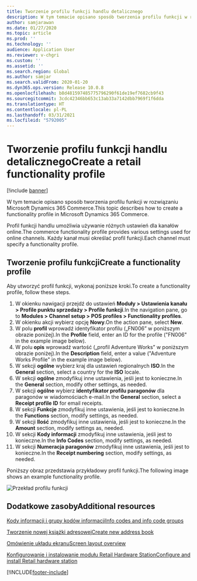 ```yaml
---
title: Tworzenie profilu funkcji handlu detalicznego
description: W tym temacie opisano sposób tworzenia profilu funkcji w rozwiązaniu Microsoft Dynamics 365 Commerce.
author: samjarawan
ms.date: 01/27/2020
ms.topic: article
ms.prod: ''
ms.technology: ''
audience: Application User
ms.reviewer: v-chgri
ms.custom: ''
ms.assetid: ''
ms.search.region: Global
ms.author: samjar
ms.search.validFrom: 2020-01-20
ms.dyn365.ops.version: Release 10.0.8
ms.openlocfilehash: b8d481597485775796290f61de19ef7682cb9f43
ms.sourcegitcommit: 3cdc42346bb653c13ab33a7142dbb7969f1f6dda
ms.translationtype: HT
ms.contentlocale: pl-PL
ms.lasthandoff: 03/31/2021
ms.locfileid: "5792005"
---
```

# <a name="create-a-retail-functionality-profile"></a><span data-ttu-id="8db03-103">Tworzenie profilu funkcji handlu detalicznego</span><span class="sxs-lookup"><span data-stu-id="8db03-103">Create a retail functionality profile</span></span>

[!include [banner](includes/banner.md)]

<span data-ttu-id="8db03-104">W tym temacie opisano sposób tworzenia profilu funkcji w rozwiązaniu Microsoft Dynamics 365 Commerce.</span><span class="sxs-lookup"><span data-stu-id="8db03-104">This topic describes how to create a functionality profile in Microsoft Dynamics 365 Commerce.</span></span>

<span data-ttu-id="8db03-105">Profil funkcji handlu umożliwia używanie różnych ustawień dla kanałów online.</span><span class="sxs-lookup"><span data-stu-id="8db03-105">The commerce functionality profile provides various settings used for online channels.</span></span> <span data-ttu-id="8db03-106">Każdy kanał musi określać profil funkcji.</span><span class="sxs-lookup"><span data-stu-id="8db03-106">Each channel must specify a functionality profile.</span></span>

## <a name="create-a-functionality-profile"></a><span data-ttu-id="8db03-107">Tworzenie profilu funkcji</span><span class="sxs-lookup"><span data-stu-id="8db03-107">Create a functionality profile</span></span>

<span data-ttu-id="8db03-108">Aby utworzyć profil funkcji, wykonaj poniższe kroki.</span><span class="sxs-lookup"><span data-stu-id="8db03-108">To create a functionality profile, follow these steps.</span></span>

1. <span data-ttu-id="8db03-109">W okienku nawigacji przejdź do ustawień **Moduły \> Ustawienia kanału \> Profile punktu sprzedaży \> Profile funkcji**.</span><span class="sxs-lookup"><span data-stu-id="8db03-109">In the navigation pane, go to **Modules \> Channel setup \> POS profiles \> Functionality profiles**.</span></span>
1. <span data-ttu-id="8db03-110">W okienku akcji wybierz opcję **Nowy**.</span><span class="sxs-lookup"><span data-stu-id="8db03-110">On the action pane, select **New**.</span></span>
1. <span data-ttu-id="8db03-111">W polu **profil** wprowadź identyfikator profilu („FN006” w poniższym obrazie poniżej).</span><span class="sxs-lookup"><span data-stu-id="8db03-111">In the **Profile** field, enter an ID for the profile ("FN006" in the example image below).</span></span>
1. <span data-ttu-id="8db03-112">W polu **opis** wprowadź wartość („profil Adventure Works” w poniższym obrazie poniżej).</span><span class="sxs-lookup"><span data-stu-id="8db03-112">In the **Description** field, enter a value ("Adventure Works Profile" in the example image below).</span></span>
1. <span data-ttu-id="8db03-113">W sekcji **ogólne** wybierz kraj dla ustawień regionalnych **ISO**.</span><span class="sxs-lookup"><span data-stu-id="8db03-113">In the **General** section, select a country for the **ISO** locale.</span></span>
1. <span data-ttu-id="8db03-114">W sekcji **ogólne** zmodyfikuj inne ustawienia, jeśli jest to konieczne.</span><span class="sxs-lookup"><span data-stu-id="8db03-114">In the **General** section, modify other settings, as needed.</span></span>
1. <span data-ttu-id="8db03-115">W sekcji **ogólne** wybierz **identyfikator profilu paragonów** dla paragonów w wiadomościach e-mail.</span><span class="sxs-lookup"><span data-stu-id="8db03-115">In the **General** section, select a **Receipt profile ID** for email receipts.</span></span>
1. <span data-ttu-id="8db03-116">W sekcji **Funkcje** zmodyfikuj inne ustawienia, jeśli jest to konieczne.</span><span class="sxs-lookup"><span data-stu-id="8db03-116">In the **Functions** section, modify settings, as needed.</span></span>
1. <span data-ttu-id="8db03-117">W sekcji **Ilość** zmodyfikuj inne ustawienia, jeśli jest to konieczne.</span><span class="sxs-lookup"><span data-stu-id="8db03-117">In the **Amount** section, modify settings as, needed.</span></span>
1. <span data-ttu-id="8db03-118">W sekcji **Kody informacji** zmodyfikuj inne ustawienia, jeśli jest to konieczne.</span><span class="sxs-lookup"><span data-stu-id="8db03-118">In the **Info Codes** section, modify settings, as needed.</span></span>
1. <span data-ttu-id="8db03-119">W sekcji **Numeracja paragonów** zmodyfikuj inne ustawienia, jeśli jest to konieczne.</span><span class="sxs-lookup"><span data-stu-id="8db03-119">In the **Receipt numbering** section, modify settings, as needed.</span></span> 
  
<span data-ttu-id="8db03-120">Poniższy obraz przedstawia przykładowy profil funkcji.</span><span class="sxs-lookup"><span data-stu-id="8db03-120">The following image shows an example functionality profile.</span></span>
  
![Przekład profilu funkcji](media/retail-functionality-profile.png)

## <a name="additional-resources"></a><span data-ttu-id="8db03-122">Dodatkowe zasoby</span><span class="sxs-lookup"><span data-stu-id="8db03-122">Additional resources</span></span>

[<span data-ttu-id="8db03-123">Kody informacji i grupy kodów informacji</span><span class="sxs-lookup"><span data-stu-id="8db03-123">Info codes and info code groups</span></span>](info-codes-retail.md)           

[<span data-ttu-id="8db03-124">Tworzenie nowej książki adresowej</span><span class="sxs-lookup"><span data-stu-id="8db03-124">Create new address book</span></span>](new-address-book.md) 

[<span data-ttu-id="8db03-125">Omówienie układu ekranu</span><span class="sxs-lookup"><span data-stu-id="8db03-125">Screen layout overview</span></span>](pos-screen-layouts.md)       

[<span data-ttu-id="8db03-126">Konfigurowanie i instalowanie modułu Retail Hardware Station</span><span class="sxs-lookup"><span data-stu-id="8db03-126">Configure and install Retail hardware station</span></span>](retail-hardware-station-configuration-installation.md) 


[!INCLUDE[footer-include](../includes/footer-banner.md)]
